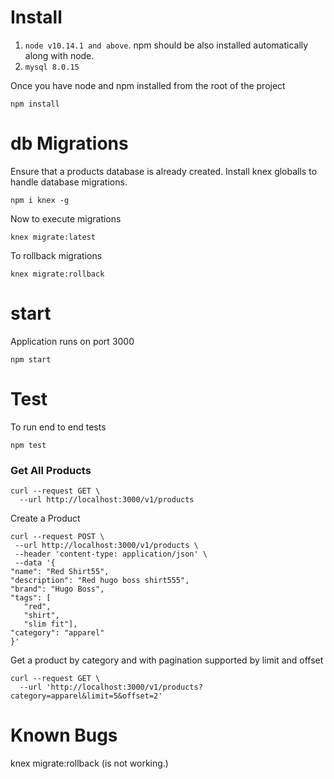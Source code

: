 # Install
1. `node v10.14.1 and above`. npm should be also installed automatically along with node.
2. `mysql 8.0.15`

Once you have node and npm installed from the root of the project
```
npm install
```


# db Migrations
Ensure that a products database is already created.
Install knex globalls to handle database migrations.
```
npm i knex -g 

```

Now to execute migrations
```
knex migrate:latest
```
To rollback migrations
```
knex migrate:rollback

```


# start
Application runs on port 3000
```
npm start

```

# Test

To run end to end tests
``` 
npm test
```


### Get All Products 
```
curl --request GET \
  --url http://localhost:3000/v1/products
 ```
 Create a Product
 ```
 curl --request POST \
  --url http://localhost:3000/v1/products \
  --header 'content-type: application/json' \
  --data '{
"name": "Red Shirt55",
"description": "Red hugo boss shirt555",
"brand": "Hugo Boss",
"tags": [
	"red",
	"shirt",
	"slim fit"],
"category": "apparel"
}'
 ```

Get a product by category and with pagination supported by limit and offset
```
curl --request GET \
  --url 'http://localhost:3000/v1/products?category=apparel&limit=5&offset=2'
 ```



# Known Bugs
knex migrate:rollback (is not working.)





